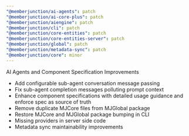 ```yaml
---
"@memberjunction/ai-agents": patch
"@memberjunction/ai-core-plus": patch
"@memberjunction/aiengine": patch
"@memberjunction/cli": patch
"@memberjunction/core-entities": patch
"@memberjunction/core-entities-server": patch
"@memberjunction/global": patch
"@memberjunction/metadata-sync": patch
"@memberjunction/core": minor
---
```


AI Agents and Component Specification Improvements

- Add configurable sub-agent conversation message passing
- Fix sub-agent completion messages polluting prompt context
- Enhance component specifications with detailed usage guidance and enforce spec as source of truth
- Remove duplicate MJCore files from MJGlobal package
- Restore MJCore and MJGlobal package bumping in CLI
- Missing providers in server side code
- Metadata sync maintainability improvements
